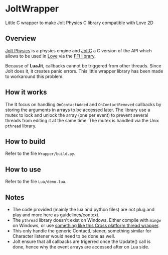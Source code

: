 # JoltWrapper
Little C wrapper to make Jolt Physics C library compatible with Love 2D

## Overview

[Jolt Physics](https://github.com/jrouwe/JoltPhysics) is a physics engine and [JoltC](https://github.com/amerkoleci/joltc) a C version of the API which allows to be used in [Love](https://github.com/love2d/love) via the [FFI library](https://luajit.org/ext_ffi.html). 

Because of **LuaJit**, callbacks cannot be triggered from other threads. Since Jolt does it, it creates panic errors. This little wrapper library has been made to workaround this problem.

## How it works

The It focus on handling `OnContactAdded` and `OnContactRemoved` callbacks by storing the arguments in arrays to be accessed later. The library use a mutex to lock and unlock the array (one per event) to prevent several threads from editing it at the same time. The mutex is handled via the Unix `pthread` library.

## How to build

Refer to the file `Wrapper/build.py`.

## How to use

Refer to the file `Lua/demo.lua`.

## Notes

- The code provided (mainly the lua and python files) are not plug and play and more here as guidelines/context.
- The `pthread` library doesn't exist on Windows. Either compile with `mingw` on Windows, or use [something like this Cross platform thread wrapper](https://nachtimwald.com/2019/04/05/cross-platform-thread-wrapper/).
- This only handle the generic ContactListener, something similar for Character listener would need to be done as well.
- Jolt ensure that all callbacks are trigerred once the Update() call is done, hence why the event arrays are accessed after on Lua side.
